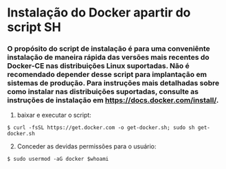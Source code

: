 # Instalação do Docker apartir do script SH

### O propósito do script de instalação é para uma conveniênte instalação de maneira rápida das versões mais recentes do Docker-CE nas distribuições Linux suportadas. Não é recomendado depender desse script para implantação em sistemas de produção. Para instruções mais detalhadas sobre como instalar nas distribuições suportadas, consulte as instruções de instalação em https://docs.docker.com/install/.

1. baixar e executar o script:
```
$ curl -fsSL https://get.docker.com -o get-docker.sh; sudo sh get-docker.sh
```

2. Conceder as devidas permissões para o usuário:
```
$ sudo usermod -aG docker $whoami
```
